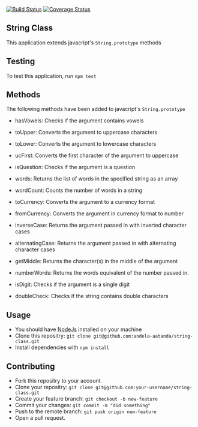 [![Build Status](https://travis-ci.org/andela-aatanda/checkpoint2-string-class.svg?branch=development)](https://travis-ci.org/andela-aatanda/checkpoint2-string-class)
[![Coverage Status](https://coveralls.io/repos/github/andela-aatanda/checkpoint2-string-class/badge.svg?branch=development)](https://coveralls.io/github/andela-aatanda/checkpoint2-string-class?branch=development)

## String Class
This application extends javacript's `String.prototype` methods

## Testing
To test this application, run `npm test`

## Methods
The following methods have been added to javacript's `String.prototype`
- hasVowels: Checks if the argument contains vowels
- toUpper: Converts the argument to uppercase characters

- toLower: Converts the argument to lowercase characters

- ucFirst: Converts the  first character of the argument to uppercase

- isQuestion: Checks if the argument is a question

- words: Returns the list of words in the specified string as an array

- wordCount: Counts the number of words in a string

- toCurrency: Converts the argument to a currency format

- fromCurrency: Converts the argument in currency format to number

- inverseCase: Returns the argument passed in with inverted character cases

- alternatingCase: Returns the argument passed in with alternating character cases

- getMiddle: Returns the character(s) in the middle of the argument

- numberWords: Returns the words equivalent of the number passed in.

- isDigit: Checks if the argument is a single digit

- doubleCheck: Checks if the string contains double characters

## Usage
- You should have [NodeJs](https://nodejs.org) installed on your machine
- Clone this repositry: `git clone git@github.com:andela-aatanda/string-class.git`
- Install dependencies with `npm install`

## Contributing

- Fork this repositry to your account.
- Clone your repositry: `git clone git@github.com:your-username/string-class.git`
- Create your feature branch: `git checkout -b new-feature`
- Commit your changes: `git commit -m "did something"`
- Push to the remote branch: `git push origin new-feature`
- Open a pull request.
